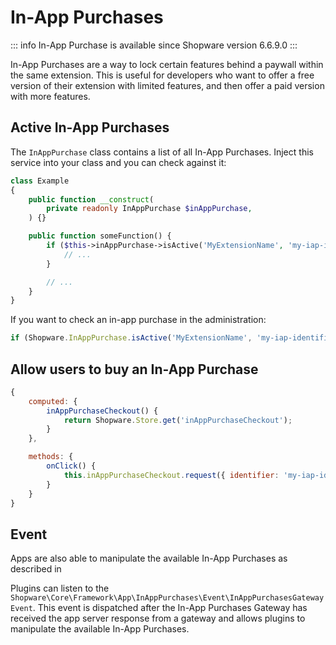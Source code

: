 # In-App Purchases

::: info
In-App Purchase is available since Shopware version 6.6.9.0
:::

In-App Purchases are a way to lock certain features behind a paywall within the same extension.
This is useful for developers who want to offer a free version of their extension with limited features,
and then offer a paid version with more features.

<PageRef page="../../../concepts/framework/in-app-purchases.md" title="In-App purchases concept" />

## Active In-App Purchases

The `InAppPurchase` class contains a list of all In-App Purchases.
Inject this service into your class and you can check against it:

```php
class Example
{
    public function __construct(
        private readonly InAppPurchase $inAppPurchase,
    ) {}

    public function someFunction() {
        if ($this->inAppPurchase->isActive('MyExtensionName', 'my-iap-identifier')) {
            // ...
        }

        // ...
    }
}
```

If you want to check an in-app purchase in the administration:

```js
if (Shopware.InAppPurchase.isActive('MyExtensionName', 'my-iap-identifier')) {};
```

## Allow users to buy an In-App Purchase

```js
{
    computed: {
        inAppPurchaseCheckout() {
            return Shopware.Store.get('inAppPurchaseCheckout');
        }
    },

    methods: {
        onClick() {
            this.inAppPurchaseCheckout.request({ identifier: 'my-iap-identifier' }, 'MyExtensionName');
        }
    }
}
```

## Event

Apps are also able to manipulate the available In-App Purchases as described in
<PageRef page="../../apps/gateways/in-app-purchase/in-app-purchase-gateway.md" title="In App purchase gateway" />

Plugins can listen to the `Shopware\Core\Framework\App\InAppPurchases\Event\InAppPurchasesGatewayEvent`.
This event is dispatched after the In-App Purchases Gateway has received the app server response from a gateway
and allows plugins to manipulate the available In-App Purchases.
